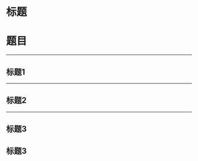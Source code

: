 标题 
========




# 题目 #

-------------------------------------------------------------------------------

## 标题1 ##

-------------------------------------------------------------------------------

## 标题2 ##

-------------------------------------------------------------------------------

## 标题3 ##

## 标题3 ##
